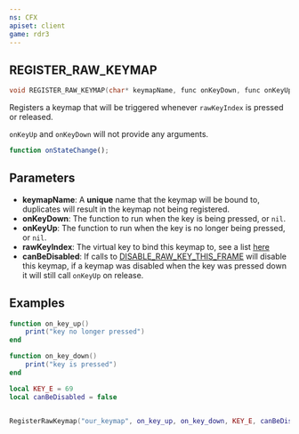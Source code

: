 ```yaml
---
ns: CFX
apiset: client
game: rdr3
---
```

## REGISTER_RAW_KEYMAP

```c
void REGISTER_RAW_KEYMAP(char* keymapName, func onKeyDown, func onKeyUp, int rawKeyIndex, BOOL canBeDisabled);
```

Registers a keymap that will be triggered whenever `rawKeyIndex` is pressed or released.

`onKeyUp` and `onKeyDown` will not provide any arguments.
```ts
function onStateChange();
```

## Parameters
* **keymapName**: A **unique** name that the keymap will be bound to, duplicates will result in the keymap not being registered.
* **onKeyDown**: The function to run when the key is being pressed, or `nil`.
* **onKeyUp**: The function to run when the key is no longer being pressed, or `nil`.
* **rawKeyIndex**: The virtual key to bind this keymap to, see a list [here](https://learn.microsoft.com/en-us/windows/win32/inputdev/virtual-key-codes)
* **canBeDisabled**: If calls to [DISABLE_RAW_KEY_THIS_FRAME](#_0x8BCF0014) will disable this keymap, if a keymap was disabled when the key was pressed down it will still call `onKeyUp` on release.

## Examples
```lua
function on_key_up()
	print("key no longer pressed")
end

function on_key_down()
	print("key is pressed")
end

local KEY_E = 69
local canBeDisabled = false


RegisterRawKeymap("our_keymap", on_key_up, on_key_down, KEY_E, canBeDisabled)
```
